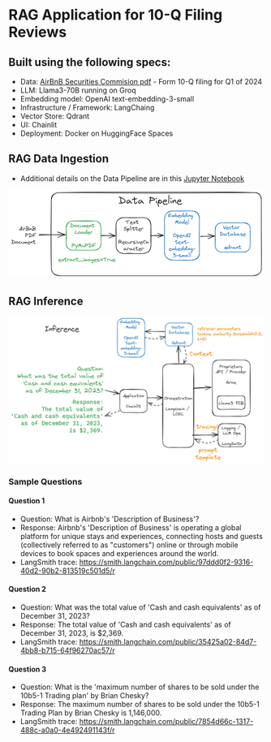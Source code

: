 # RAG Application for 10-Q Filing Reviews

## Built using the following specs:
- Data:  [AirBnB Securities Commision pdf](https://airbnb2020ipo.q4web.com/files/doc_financials/2024/q1/fdb60f7d-e616-43dc-86ef-e33d3a9bdd05.pdf) - Form 10-Q filing for Q1 of 2024
- LLM:  Llama3-70B running on Groq
- Embedding model:  OpenAI text-embedding-3-small
- Infrastructure / Framework:  LangChaing
- Vector Store: Qdrant
- UI:  Chainlit
- Deployment: Docker on HuggingFace Spaces

## RAG Data Ingestion

- Additional details on the Data Pipeline are in this [Jupyter Notebook](./airbnb_langchain_rag_loader_retriever.ipynb)

!["RAG Data Pipeline"](./public/airbnb-langchain-rag-loader.png)

## RAG Inference

!["RAG Inference"](./public/airbnb-langchain-rag-inference.png)

### Sample Questions

#### Question 1
- Question: What is Airbnb's 'Description of Business'?
- Response: Airbnb's 'Description of Business' is operating a global platform for unique stays and experiences, connecting hosts and guests (collectively referred to as "customers") online or through mobile devices to book spaces and experiences around the world.
- LangSmith trace: https://smith.langchain.com/public/97ddd0f2-9316-40d2-90b2-813519c501d5/r

#### Question 2
- Question: What was the total value of 'Cash and cash equivalents' as of December 31, 2023?
- Response: The total value of 'Cash and cash equivalents' as of December 31, 2023, is $2,369.
- LangSmith trace: https://smith.langchain.com/public/35425a02-84d7-4bb8-b715-64f96270ac57/r

#### Question 3
- Question: What is the 'maximum number of shares to be sold under the 10b5-1 Trading plan' by Brian Chesky?
- Response: The maximum number of shares to be sold under the 10b5-1 Trading Plan by Brian Chesky is 1,146,000.
- LangSmith trace: https://smith.langchain.com/public/7854d66c-1317-488c-a0a0-4e492491143f/r